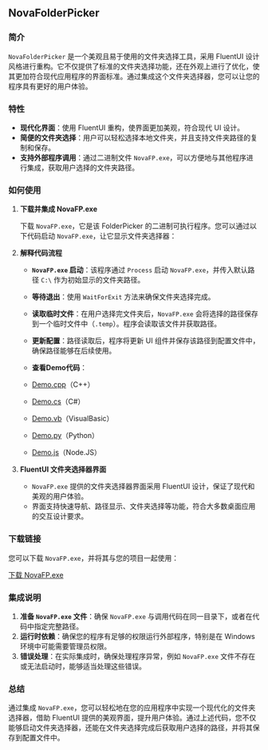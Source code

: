 ## NovaFolderPicker

### 简介

`NovaFolderPicker` 是一个美观且易于使用的文件夹选择工具，采用 FluentUI 设计风格进行重构。它不仅提供了标准的文件夹选择功能，还在外观上进行了优化，使其更加符合现代应用程序的界面标准。通过集成这个文件夹选择器，您可以让您的程序具有更好的用户体验。

### 特性

- **现代化界面**：使用 FluentUI 重构，使界面更加美观，符合现代 UI 设计。
- **简便的文件夹选择**：用户可以轻松选择本地文件夹，并且支持文件夹路径的复制和保存。
- **支持外部程序调用**：通过二进制文件 `NovaFP.exe`，可以方便地与其他程序进行集成，获取用户选择的文件夹路径。

### 如何使用

1. **下载并集成 NovaFP.exe**

   下载 `NovaFP.exe`，它是该 FolderPicker 的二进制可执行程序。您可以通过以下代码启动 `NovaFP.exe`，让它显示文件夹选择器：


2. **解释代码流程**

   - **`NovaFP.exe` 启动**：该程序通过 `Process` 启动 `NovaFP.exe`，并传入默认路径 `C:\` 作为初始显示的文件夹路径。
   - **等待退出**：使用 `WaitForExit` 方法来确保文件夹选择完成。
   - **读取临时文件**：在用户选择完文件夹后，`NovaFP.exe` 会将选择的路径保存到一个临时文件中（`.temp`）。程序会读取该文件并获取路径。
   - **更新配置**：路径读取后，程序将更新 UI 组件并保存该路径到配置文件中，确保路径能够在后续使用。

   - **查看Demo代码**：
	- [Demo.cpp](Demo/Demo.cpp)（C++）
	- [Demo.cs](Demo/Demo.cs)（C#）
	- [Demo.vb](Demo/Demo.vb)（VisualBasic）
	- [Demo.py](Demo/Demo.py)（Python）
	- [Demo.js](Demo/Demo.js)（Node.JS）
3. **FluentUI 文件夹选择器界面**

   - `NovaFP.exe` 提供的文件夹选择器界面采用 FluentUI 设计，保证了现代和美观的用户体验。
   - 界面支持快速导航、路径显示、文件夹选择等功能，符合大多数桌面应用的交互设计要求。

### 下载链接

您可以下载 `NovaFP.exe`，并将其与您的项目一起使用：

[下载 NovaFP.exe](https://github.com/SmaZone2020/NovaFolderPicker/releases/download/o.o/NovaFP.exe)

### 集成说明

1. **准备 `NovaFP.exe` 文件**：确保 `NovaFP.exe` 与调用代码在同一目录下，或者在代码中指定完整路径。
2. **运行时依赖**：确保您的程序有足够的权限运行外部程序，特别是在 Windows 环境中可能需要管理员权限。
3. **错误处理**：在实际集成时，确保处理程序异常，例如 `NovaFP.exe` 文件不存在或无法启动时，能够适当处理这些错误。

### 总结

通过集成 `NovaFP.exe`，您可以轻松地在您的应用程序中实现一个现代化的文件夹选择器，借助 FluentUI 提供的美观界面，提升用户体验。通过上述代码，您不仅能够启动文件夹选择器，还能在文件夹选择完成后获取用户选择的路径，并将其保存到配置文件中。
